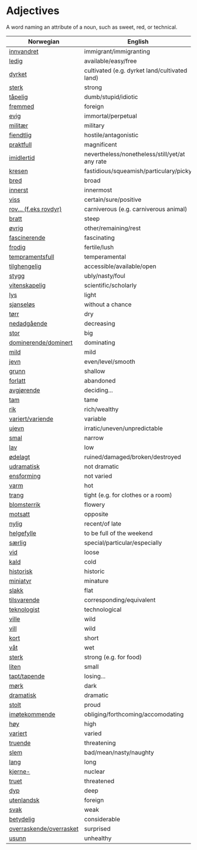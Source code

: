 # Adjectives

A word naming an attribute of a noun, such as sweet, red, or technical.

| Norwegian | English |
| --- | --- |
| [innvandret](https://www.ordnett.no/search?language=no&phrase=innvandret) | immigrant/immigranting |
| [ledig](https://www.ordnett.no/search?language=no&phrase=ledig) | available/easy/free |
| [dyrket](https://www.ordnett.no/search?language=no&phrase=dyrket) | cultivated (e.g. dyrket land/cultivated land) |
| [sterk](https://www.ordnett.no/search?language=no&phrase=sterk) | strong |
| [tåpelig](https://www.ordnett.no/search?language=no&phrase=tåpelig) | dumb/stupid/idiotic |
| [fremmed](https://www.ordnett.no/search?language=no&phrase=fremmed) | foreign |
| [evig](https://www.ordnett.no/search?language=no&phrase=evig) | immortal/perpetual |
| [militær](https://www.ordnett.no/search?language=no&phrase=militær) | military |
| [fiendtlig](https://www.ordnett.no/search?language=no&phrase=fiendtlig) | hostile/antagonistic |
| [praktfull](https://www.ordnett.no/search?language=no&phrase=praktfull) | magnificent |
| [imidlertid](https://www.ordnett.no/search?language=no&phrase=imidlertid) | nevertheless/nonetheless/still/yet/at any rate |
| [kresen](https://www.ordnett.no/search?language=no&phrase=kresen) | fastidious/squeamish/particulary/picky |
| [bred](https://www.ordnett.no/search?language=no&phrase=bred) | broad |
| [innerst](https://www.ordnett.no/search?language=no&phrase=innerst) | innermost |
| [viss](https://www.ordnett.no/search?language=no&phrase=viss) | certain/sure/positive |
| [rov... (f.eks rovdyr)](https://www.ordnett.no/search?language=no&phrase=rov...%20(f.eks%20rovdyr)) | carniverous (e.g. carniverous animal) |
| [bratt](https://www.ordnett.no/search?language=no&phrase=bratt) | steep |
| [øvrig](https://www.ordnett.no/search?language=no&phrase=øvrig) | other/remaining/rest |
| [fascinerende](https://www.ordnett.no/search?language=no&phrase=fascinerende) | fascinating |
| [frodig](https://www.ordnett.no/search?language=no&phrase=frodig) | fertile/lush |
| [tempramentsfull](https://www.ordnett.no/search?language=no&phrase=tempramentsfull) | temperamental |
| [tilghengelig](https://www.ordnett.no/search?language=no&phrase=tilghengelig) | accessible/available/open |
| [stygg](https://www.ordnett.no/search?language=no&phrase=stygg) | ubly/nasty/foul |
| [vitenskapelig](https://www.ordnett.no/search?language=no&phrase=vitenskapelig) | scientific/scholarly |
| [lys](https://www.ordnett.no/search?language=no&phrase=lys) | light |
| [sjanseløs](https://www.ordnett.no/search?language=no&phrase=sjanseløs) | without a chance |
| [tørr](https://www.ordnett.no/search?language=no&phrase=tørr) | dry |
| [nedadgående](https://www.ordnett.no/search?language=no&phrase=nedadgående) | decreasing |
| [stor](https://www.ordnett.no/search?language=no&phrase=stor) | big |
| [dominerende/dominert](https://www.ordnett.no/search?language=no&phrase=dominerende/dominert) | dominating |
| [mild](https://www.ordnett.no/search?language=no&phrase=mild) | mild |
| [jevn](https://www.ordnett.no/search?language=no&phrase=jevn) | even/level/smooth |
| [grunn](https://www.ordnett.no/search?language=no&phrase=grunn) | shallow |
| [forlatt](https://www.ordnett.no/search?language=no&phrase=forlatt) | abandoned |
| [avgjørende](https://www.ordnett.no/search?language=no&phrase=avgjørende) | deciding... |
| [tam](https://www.ordnett.no/search?language=no&phrase=tam) | tame |
| [rik](https://www.ordnett.no/search?language=no&phrase=rik) | rich/wealthy |
| [variert/variende](https://www.ordnett.no/search?language=no&phrase=variert/variende) | variable |
| [ujevn](https://www.ordnett.no/search?language=no&phrase=ujevn) | irratic/uneven/unpredictable |
| [smal](https://www.ordnett.no/search?language=no&phrase=smal) | narrow |
| [lav](https://www.ordnett.no/search?language=no&phrase=lav) | low |
| [ødelagt](https://www.ordnett.no/search?language=no&phrase=ødelagt) | ruined/damaged/broken/destroyed |
| [udramatisk](https://www.ordnett.no/search?language=no&phrase=udramatisk) | not dramatic |
| [ensforming](https://www.ordnett.no/search?language=no&phrase=ensforming) | not varied |
| [varm](https://www.ordnett.no/search?language=no&phrase=varm) | hot |
| [trang](https://www.ordnett.no/search?language=no&phrase=trang) | tight (e.g. for clothes or a room) |
| [blomsterrik](https://www.ordnett.no/search?language=no&phrase=blomsterrik) | flowery |
| [motsatt](https://www.ordnett.no/search?language=no&phrase=motsatt) | opposite |
| [nylig](https://www.ordnett.no/search?language=no&phrase=nylig) | recent/of late |
| [helgefylle](https://www.ordnett.no/search?language=no&phrase=helgefylle) | to be full of the weekend |
| [særlig](https://www.ordnett.no/search?language=no&phrase=særlig) | special/particular/especially |
| [vid](https://www.ordnett.no/search?language=no&phrase=vid) | loose |
| [kald](https://www.ordnett.no/search?language=no&phrase=kald) | cold |
| [historisk](https://www.ordnett.no/search?language=no&phrase=historisk) | historic |
| [miniatyr](https://www.ordnett.no/search?language=no&phrase=miniatyr) | minature |
| [slakk](https://www.ordnett.no/search?language=no&phrase=slakk) | flat |
| [tilsvarende](https://www.ordnett.no/search?language=no&phrase=tilsvarende) | corresponding/equivalent |
| [teknologist](https://www.ordnett.no/search?language=no&phrase=teknologist) | technological |
| [ville](https://www.ordnett.no/search?language=no&phrase=ville) | wild |
| [vill](https://www.ordnett.no/search?language=no&phrase=vill) | wild |
| [kort](https://www.ordnett.no/search?language=no&phrase=kort) | short |
| [våt](https://www.ordnett.no/search?language=no&phrase=våt) | wet |
| [sterk](https://www.ordnett.no/search?language=no&phrase=sterk) | strong (e.g. for food) |
| [liten](https://www.ordnett.no/search?language=no&phrase=liten) | small |
| [tapt/tapende](https://www.ordnett.no/search?language=no&phrase=tapt/tapende) | losing... |
| [mørk](https://www.ordnett.no/search?language=no&phrase=mørk) | dark |
| [dramatisk](https://www.ordnett.no/search?language=no&phrase=dramatisk) | dramatic |
| [stolt](https://www.ordnett.no/search?language=no&phrase=stolt) | proud |
| [imøtekommende](https://www.ordnett.no/search?language=no&phrase=imøtekommende) | obliging/forthcoming/accomodating |
| [høy](https://www.ordnett.no/search?language=no&phrase=høy) | high |
| [variert](https://www.ordnett.no/search?language=no&phrase=variert) | varied |
| [truende](https://www.ordnett.no/search?language=no&phrase=truende) | threatening |
| [slem](https://www.ordnett.no/search?language=no&phrase=slem) | bad/mean/nasty/naughty |
| [lang](https://www.ordnett.no/search?language=no&phrase=lang) | long |
| [kjerne-](https://www.ordnett.no/search?language=no&phrase=kjerne-) | nuclear |
| [truet](https://www.ordnett.no/search?language=no&phrase=truet) | threatened |
| [dyp](https://www.ordnett.no/search?language=no&phrase=dyp) | deep |
| [utenlandsk](https://www.ordnett.no/search?language=no&phrase=utenlandsk) | foreign |
| [svak](https://www.ordnett.no/search?language=no&phrase=svak) | weak |
| [betydelig](https://www.ordnett.no/search?language=no&phrase=betydelig) | considerable |
| [overraskende/overrasket](https://www.ordnett.no/search?language=no&phrase=overraskende/overrasket) | surprised |
| [usunn](https://www.ordnett.no/search?language=no&phrase=usunn) | unhealthy |

